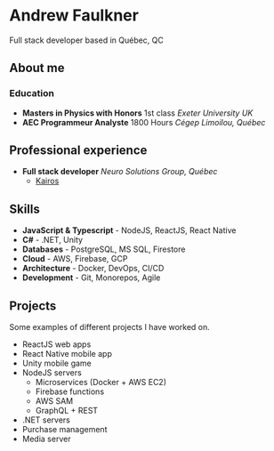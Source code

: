 # Andrew Faulkner

Full stack developer based in Québec, QC

## About me

### Education

- **Masters in Physics with Honors** 1st class _Exeter University UK_
- **AEC Programmeur Analyste** 1800 Hours _Cégep Limoilou, Québec_

## Professional experience

- **Full stack developer** _Neuro Solutions Group, Québec_
  - [Kairos](kairosgame.com)

## Skills

- **JavaScript & Typescript** - NodeJS, ReactJS, React Native
- **C#** - .NET, Unity
- **Databases** - PostgreSQL, MS SQL, Firestore
- **Cloud** - AWS, Firebase, GCP
- **Architecture** - Docker, DevOps, CI/CD
- **Development** - Git, Monorepos, Agile

## Projects

Some examples of different projects I have worked on.

- ReactJS web apps
- React Native mobile app
- Unity mobile game
- NodeJS servers
  - Microservices (Docker + AWS EC2)
  - Firebase functions
  - AWS SAM
  - GraphQL + REST
- .NET servers
- Purchase management
- Media server
